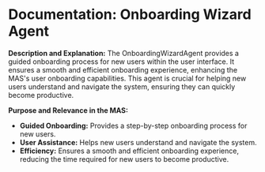 # Documentation: Onboarding Wizard Agent

**Description and Explanation:**
The OnboardingWizardAgent provides a guided onboarding process for new users within the user interface. It ensures a smooth and efficient onboarding experience, enhancing the MAS's user onboarding capabilities. This agent is crucial for helping new users understand and navigate the system, ensuring they can quickly become productive.

**Purpose and Relevance in the MAS:**

- **Guided Onboarding:** Provides a step-by-step onboarding process for new users.
- **User Assistance:** Helps new users understand and navigate the system.
- **Efficiency:** Ensures a smooth and efficient onboarding experience, reducing the time required for new users to become productive.